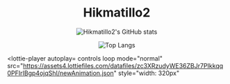 <h1 align="center">Hikmatillo2</h1>

<div align="center">

  ![Hikmatillo2's GitHub stats](https://github-readme-stats.vercel.app/api/?username=Hikmatillo2&theme=dark&show_icons=true)
</div>

<div align="center">
  
  ![Top Langs](https://github-readme-stats-sigma-five.vercel.app/api/top-langs/?username=Hikmatillo2&theme=dark&show_icons=true)

</div>

<script src="https://unpkg.com/@lottiefiles/lottie-player@1.5.7/dist/lottie-player.js"></script>
<lottie-player
  autoplay=
  controls
  loop
  mode="normal"
  src="https://assets4.lottiefiles.com/datafiles/zc3XRzudyWE36ZBJr7PIkkqq0PFIrIBgp4ojqShI/newAnimation.json"
  style="width: 320px"
>
</lottie-player>
